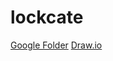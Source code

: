 # lockcate

[Google Folder]( https://drive.google.com/drive/folders/1AQ6t2b0jkaxcZ2SXLo4i-aboAPLYzJfy)
[Draw.io](https://www.draw.io/)
